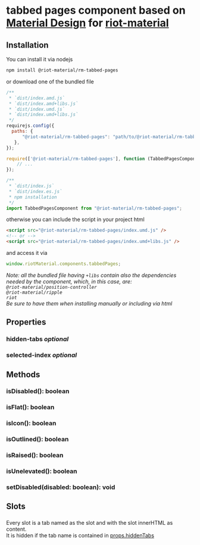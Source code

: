 # tabbed pages component based on [Material Design](https://material.io/components/buttons/) for [riot-material](https://github.com/riot-material/riot-material)
## Installation
You can install it via nodejs
```sh
npm install @riot-material/rm-tabbed-pages
```
or download one of the bundled file
```js
/**
 * `dist/index.amd.js`
 * `dist/index.amd+libs.js`
 * `dist/index.umd.js`
 * `dist/index.umd+libs.js`
 */
requirejs.config({
  paths: {
      "@riot-material/rm-tabbed-pages": "path/to/@riot-material/rm-tabbed-pages",
   },
});

require(['@riot-material/rm-tabbed-pages'], function (TabbedPagesComponent) {
    // ...
});

/**
 * `dist/index.js`
 * `dist/index.es.js`
 * npm installation
 */
import TabbedPagesComponent from "@riot-material/rm-tabbed-pages";

```
otherwise you can include the script in your project html
```html
<script src="@riot-material/rm-tabbed-pages/index.umd.js" />
<!-- or -->
<script src="@riot-material/rm-tabbed-pages/index.umd+libs.js" />
```
and access it via
```js
window.riotMaterial.components.tabbedPages;
```
*Note: all the bundled file having `+libs` contain also the dependencies needed by the component, which, in this case, are:  
`@riot-material/position-controller`  
`@riot-material/ripple`  
`riot`  
Be sure to have them when installing manually or including via html*
## Properties
### hidden-tabs *optional*
### selected-index *optional*
## Methods
### isDisabled(): boolean
### isFlat(): boolean
### isIcon(): boolean
### isOutlined(): boolean
### isRaised(): boolean
### isUnelevated(): boolean
### setDisabled(disabled: boolean): void
## Slots
### <tab-name>
Every slot is a tab named as the slot and with the slot innerHTML as content.  
It is hidden if the tab name is contained in [props.hiddenTabs](#hidden-tabs-optional)
